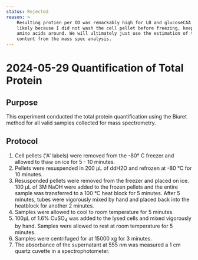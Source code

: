 ```yaml
---
status: Rejected
reason: > 
    Resulting protien per OD was remarkably high for LB and glucoseCAA samples,
    likely because I did not wash the cell pellet before freezing, keeping free 
    amino acids around. We will ultimately just use the estimation of the ribosome 
    content from the mass spec analysis.
---
```


# 2024-05-29 Quantification of Total Protein

## Purpose
This experiment conducted the total protein quantification using the Biuret 
method for all valid samples collected for mass spectrometry.

## Protocol
1. Cell pellets ('A' labels) were removed from the -80° C freezer and allowed 
to thaw on ice for 5 - 10 minutes. 
2. Pellets were resuspended in 200 µL of ddH2O and refrozen at -80 °C for 10 minutes. 
3. Resuspended pellets were removed from the freezer and placed on ice. 100 µL of 3M 
NaOH were added to the frozen pellets and the entire sample was transferred to a 100 °C heat block for 5 minutes. After 5 minutes, tubes were vigorously mixed by hand and placed back into the heatblock for another 2 minutes. 
4. Samples were allowed to cool to room temperature for 5 minutes. 
5. 100µL of 1.6% CuSO$_4$ was added to the lysed cells and mixed vigorously by 
hand. Samples were allowed to rest at room temperature for 5 minutes.
6. Samples were centrifuged for at 15000 xg for 3 minutes. 
7. The absorbance of the supernatant at 555 nm was measured a 1 cm quartz cuvette
in a spectrophotometer.  
